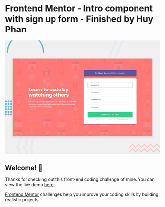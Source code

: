 # Frontend Mentor - Intro component with sign up form - Finished by Huy Phan

![Design preview for the Intro component with sign up form coding challenge](./design/desktop-preview.jpg)

## Welcome! 👋

Thanks for checking out this front-end coding challenge of mine. You can view the live demo [here](https://incomparable-jelly-e0f219.netlify.app/).

[Frontend Mentor](https://www.frontendmentor.io) challenges help you improve your coding skills by building realistic projects.